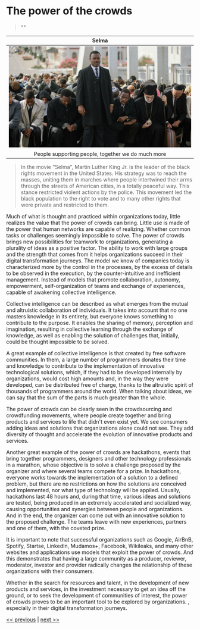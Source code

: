 # The power of the crowds

>""

| Selma |
| :---: |
|![](../../images/the_power_of_the_crowds.png)|
|People supporting people, together we do much more|

>In the movie “Selma”, Martin Luther King Jr. is the leader of the black rights movement in the United States. His strategy was to reach the masses, uniting them in marches where people intertwined their arms through the streets of American cities, in a totally peaceful way. This stance restricted violent actions by the police. This movement led the black population to the right to vote and to many other rights that were private and restricted to them.

Much of what is thought and practiced within organizations today, little realizes the value that the power of crowds can bring. Little use is made of the power that human networks are capable of realizing. Whether common tasks or challenges seemingly impossible to solve. The power of crowds brings new possibilities for teamwork to organizations, generating a plurality of ideas as a positive factor. The ability to work with large groups and the strength that comes from it helps organizations succeed in their digital transformation journeys. The model we know of companies today is characterized more by the control in the processes, by the excess of details to be observed in the execution, by the counter-intuitive and inefficient management. Instead of models that promote collaboration, autonomy, empowerment, self-organization of teams and exchange of experiences, capable of awakening collective intelligence.

Collective intelligence can be described as what emerges from the mutual and altruistic collaboration of individuals. It takes into account that no one masters knowledge in its entirety, but everyone knows something to contribute to the purpose. It enables the sharing of memory, perception and imagination, resulting in collective learning through the exchange of knowledge, as well as enabling the solution of challenges that, initially, could be thought impossible to be solved.

A great example of collective intelligence is that created by free software communities. In them, a large number of programmers donates their time and knowledge to contribute to the implementation of innovative technological solutions, which, if they had to be developed internally by organizations, would cost high amounts and, in the way they were developed, can be distributed free of charge, thanks to the altruistic spirit of thousands of programmers around the world. When talking about ideas, we can say that the sum of the parts is much greater than the whole.

The power of crowds can be clearly seen in the crowdsourcing and crowdfunding movements, where people create together and bring products and services to life that didn't even exist yet. We see consumers adding ideas and solutions that organizations alone could not see. They add diversity of thought and accelerate the evolution of innovative products and services.

Another great example of the power of crowds are hackathons, events that bring together programmers, designers and other technology professionals in a marathon, whose objective is to solve a challenge proposed by the organizer and where several teams compete for a prize. In hackathons, everyone works towards the implementation of a solution to a defined problem, but there are no restrictions on how the solutions are conceived and implemented, nor what type of technology will be applied. Usually, hackathons last 48 hours and, during that time, various ideas and solutions are tested, being produced in an extremely accelerated and socialized way, causing opportunities and synergies between people and organizations. And in the end, the organizer can come out with an innovative solution to the proposed challenge. The teams leave with new experiences, partners and one of them, with the coveted prize.

It is important to note that successful organizations such as Google, AirBnB, Spotify, Startse, LinkedIn, Mudamos+, Facebook, Wikileaks, and many other websites and applications use models that exploit the power of crowds. And this demonstrates that having a large community as a producer, reviewer, moderator, investor and provider radically changes the relationship of these organizations with their consumers.

Whether in the search for resources and talent, in the development of new products and services, in the investment necessary to get an idea off the ground, or to seek the development of communities of interest, the power of crowds proves to be an important tool to be explored by organizations. , especially in their digital transformation journeys.

[<< previous](1-history_of_heroes.md) | [next >>](3-managing_for_results.md)

